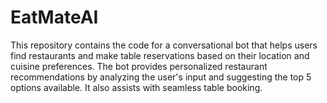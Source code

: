 # EatMateAI
This repository contains the code for a conversational bot that helps users find restaurants and make table reservations based on their location and cuisine preferences. The bot provides personalized restaurant recommendations by analyzing the user's input and suggesting the top 5 options available. It also assists with seamless table booking.
